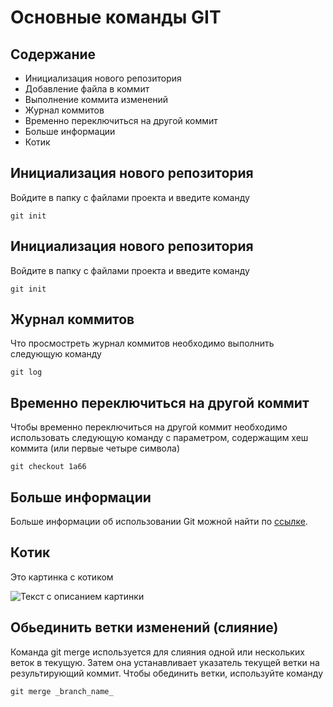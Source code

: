 # Основные команды GIT

## Содержание
* Инициализация нового репозитория
* Добавление файла в коммит
* Выполнение коммита изменений
* Журнал коммитов
* Временно переключиться на другой коммит
* Больше информации
* Котик

## Инициализация нового репозитория

Войдите в папку с файлами проекта и введите команду
```
git init
```

## Инициализация нового репозитория

Войдите в папку с файлами проекта и введите команду
```
git init
```

## Журнал коммитов
Что просмостреть журнал коммитов необходимо выполнить следующую команду

```
git log
```

## Временно переключиться на другой коммит

Чтобы временно переключиться на другой коммит необходимо использовать следующую команду с параметром, содержащим хеш коммита (или первые четыре символа)

```
git checkout 1a66
```

## Больше информации

Больше информации об использовании Git можной найти по [ссылке](https://git-scm.com/docs).

## Котик

Это картинка с котиком

![Текст с описанием картинки](/CatPicture.jpeg)


## Обьединить ветки изменений (слияние)

Команда git merge используется для слияния одной или нескольких веток в текущую. Затем она устанавливает указатель текущей ветки на результирующий коммит. Чтобы обединить ветки, используйте команду

```
git merge _branch_name_
```
